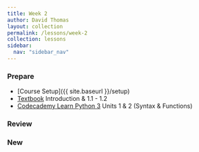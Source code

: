 ```yaml
---
title: Week 2
author: David Thomas
layout: collection
permalink: /lessons/week-2
collection: lessons
sidebar:
  nav: "sidebar_nav"
---
```


### Prepare

- [Course Setup]({{ site.baseurl }}/setup)
- [Textbook](https://automatetheboringstuff.com/) Introduction & 1.1 - 1.2
- [Codecademy Learn Python 3](https://www.codecademy.com/learn/learn-python-3) Units 1 & 2 (Syntax & Functions)

### Review

### New
